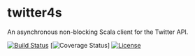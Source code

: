 # twitter4s
An asynchronous non-blocking Scala client for the Twitter API.

[![Build Status](https://travis-ci.org/DanielaSfregola/twitter4s.svg?branch=master)](https://travis-ci.org/DanielaSfregola/twitter4s)
[![Coverage Status](https://img.shields.io/coveralls/danielasfregola/twitter4s.svg)]
[![License](http://img.shields.io/:license-Apache%202-red.svg)](http://www.apache.org/licenses/LICENSE-2.0.txt)
